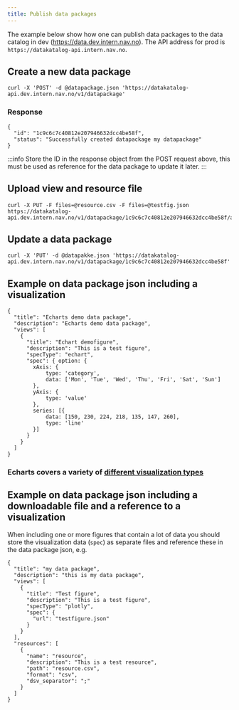 ```yaml
---
title: Publish data packages 
---
```


The example below show how one can publish data packages to the data catalog in dev (https://data.dev.intern.nav.no). The 
API address for prod is `https://datakatalog-api.intern.nav.no`.


## Create a new data package
```
curl -X 'POST' -d @datapackage.json 'https://datakatalog-api.dev.intern.nav.no/v1/datapackage'
```

### Response
```
{
  "id": "1c9c6c7c40812e207946632dcc4be58f",
  "status": "Successfully created datapackage my datapackage"
}
```

:::info
Store the ID in the response object from the POST request above, this must be used as reference for the data package to 
update it later.
:::

## Upload view and resource file
```
curl -X PUT -F files=@resource.csv -F files=@testfig.json https://datakatalog-api.dev.intern.nav.no/v1/datapackage/1c9c6c7c40812e207946632dcc4be58f/attachments
```

## Update a data package
```
curl -X 'PUT' -d @datapakke.json 'https://datakatalog-api.dev.intern.nav.no/v1/datapackage/1c9c6c7c40812e207946632dcc4be58f'
```

## Example on data package json including a visualization
```
{
  "title": "Echarts demo data package",
  "description": "Echarts demo data package",
  "views": [
    {
      "title": "Echart demofigure",
      "description": "This is a test figure",
      "specType": "echart",
      "spec": { option: {
        xAxis: {
            type: 'category',
            data: ['Mon', 'Tue', 'Wed', 'Thu', 'Fri', 'Sat', 'Sun']
        },
        yAxis: {
            type: 'value'
        },
        series: [{
            data: [150, 230, 224, 218, 135, 147, 260],
            type: 'line'
        }]
      }
    }
  ]
}
```
### Echarts covers a variety of [different visualization types](https://echarts.apache.org/examples/en/index.html)


## Example on data package json including a downloadable file and a reference to a visualization 

When including one or more figures that contain a lot of data you should store the visualization data (`spec`) as 
separate files and reference these in the data package json, e.g. 
```
{
  "title": "my data package",
  "description": "this is my data package",
  "views": [
    {
      "title": "Test figure",
      "description": "This is a test figure",
      "specType": "plotly",
      "spec": {
        "url": "testfigure.json"
      }
    }
  ],
  "resources": [
    {
      "name": "resource",
      "description": "This is a test resource",
      "path": "resource.csv",
      "format": "csv",
      "dsv_separator": ";"
    }
  ]
}
```
